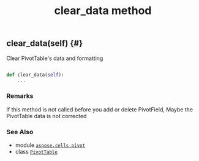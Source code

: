 ﻿---
title: clear_data method
second_title: Aspose.Cells for Python via .NET API References
description: 
type: docs
weight: 70
url: /aspose.cells.pivot/pivottable/clear_data/
is_root: false
---

## clear_data(self) {#}

Clear PivotTable's data and formatting



```python

def clear_data(self):
    ...
```


### Remarks

If this method is not called before you add or delete PivotField, Maybe the PivotTable data is not corrected


### See Also
* module [`aspose.cells.pivot`](../../)
* class [`PivotTable`](/cells/python-net/aspose.cells.pivot/pivottable)
